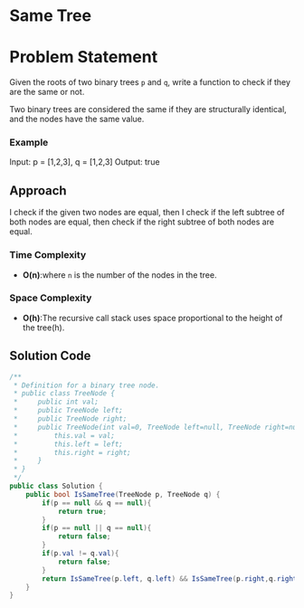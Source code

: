 # Same Tree

# Problem Statement
Given the roots of two binary trees `p` and `q`, write a function to check if they are the same or not.

Two binary trees are considered the same if they are structurally identical, and the nodes have the same value.
### Example
Input: p = [1,2,3], q = [1,2,3] Output: true
## Approach
I check if the given two nodes are equal, then I check if the left subtree of both nodes are equal, then check if the right subtree of both nodes are equal. 
### Time Complexity
- **O(n)**:where `n` is the number of the nodes in the tree.
### Space Complexity
- **O(h)**:The recursive call stack uses space proportional to the height of the tree(h).
## Solution Code
```C#
/**
 * Definition for a binary tree node.
 * public class TreeNode {
 *     public int val;
 *     public TreeNode left;
 *     public TreeNode right;
 *     public TreeNode(int val=0, TreeNode left=null, TreeNode right=null) {
 *         this.val = val;
 *         this.left = left;
 *         this.right = right;
 *     }
 * }
 */
public class Solution {
    public bool IsSameTree(TreeNode p, TreeNode q) {
        if(p == null && q == null){
            return true;
        }
        if(p == null || q == null){
            return false;
        }
        if(p.val != q.val){
            return false;
        }
        return IsSameTree(p.left, q.left) && IsSameTree(p.right,q.right);
    }
}